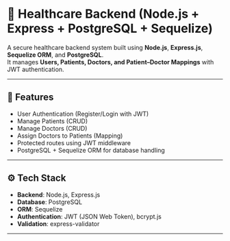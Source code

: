 # 🏥 Healthcare Backend (Node.js + Express + PostgreSQL + Sequelize)

A secure healthcare backend system built using **Node.js**, **Express.js**, **Sequelize ORM**, and **PostgreSQL**.  
It manages **Users, Patients, Doctors, and Patient–Doctor Mappings** with JWT authentication.

---

## 📌 Features
- User Authentication (Register/Login with JWT)
- Manage Patients (CRUD)
- Manage Doctors (CRUD)
- Assign Doctors to Patients (Mapping)
- Protected routes using JWT middleware
- PostgreSQL + Sequelize ORM for database handling

---

## ⚙️ Tech Stack
- **Backend**: Node.js, Express.js
- **Database**: PostgreSQL
- **ORM**: Sequelize
- **Authentication**: JWT (JSON Web Token), bcrypt.js
- **Validation**: express-validator

---
